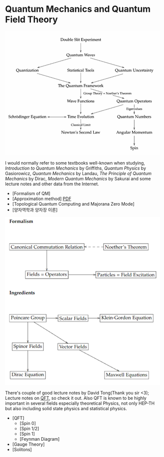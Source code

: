 # Quantum Mechanics and Quantum Field Theory
![Map of QM](/assets/img/mapqm.png)

I would normally refer to some textbooks well-known when studying, *Introduction to Quantum Mechanics* by Griffiths, *Quantum Physics* by Gasiorowicz, *Quantum Mechanics* by Landau, *The Principle of Quantum Mechanics* by Dirac, *Modern Quantum Mechanics* by Sakurai and some lecture notes and other data from the Internet.

- [Formalism of QM]
- [Approximation method] [PDF](https://www.damtp.cam.ac.uk/user/tong/aqm/topics2.pdf)
- [Topological Quantum Computing and Majorana Zero Mode]
- [양자역학과 양자장 이론]


![Map of QFT](/assets/img/mapqft.png)

There's couple of good lecture notes by David Tong(Thank you sir <3); Lecture notes on [QFT](https://www.damtp.cam.ac.uk/user/tong/qft.html), so check it out. Also QFT is known to be highly important in several fields especially theoretical Physics, not only HEP-TH but also including solid state physics and statistical physics.

- [QFT]
    - [Spin 0]
    - [Spin 1/2]
    - [Spin 1]
    - [Feynman Diagram]
- [Gauge Theory]
- [Solitons]